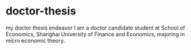 # doctor-thesis
my doctor thesis endeavor
I am a doctor candidate student at School of Economics, Shanghai University of Finance and Economics, majoring in micro economic theory.
